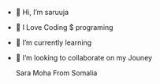 - 👋 Hi, I’m saruuja

- 👀 I Love  Coding $ programing 

- 🌱 I’m currently learning 

- 💞️ I’m looking to collaborate on my Jouney


     Sara Moha From Somalia




